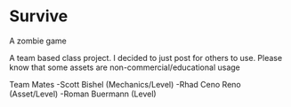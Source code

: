 # Survive
A zombie game

A team based class project.  I decided to just post for others to use.  Please know that some assets are non-commercial/educational usage

Team Mates
-Scott Bishel (Mechanics/Level)
-Rhad Ceno Reno (Asset/Level)
-Roman Buermann (Level)
